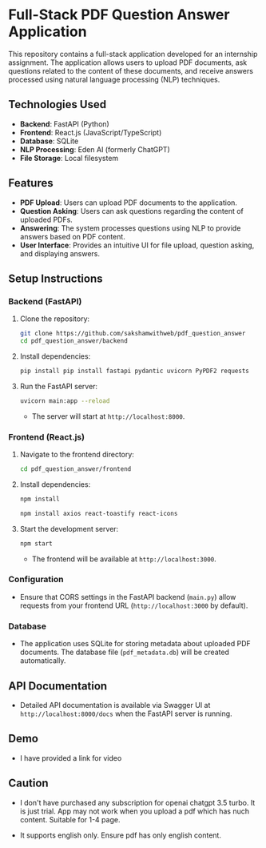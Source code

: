 # Full-Stack PDF Question Answer Application

This repository contains a full-stack application developed for an internship assignment. The application allows users to upload PDF documents, ask questions related to the content of these documents, and receive answers processed using natural language processing (NLP) techniques.

## Technologies Used

- **Backend**: FastAPI (Python)
- **Frontend**: React.js (JavaScript/TypeScript)
- **Database**: SQLite
- **NLP Processing**: Eden AI (formerly ChatGPT)
- **File Storage**: Local filesystem

## Features

- **PDF Upload**: Users can upload PDF documents to the application.
- **Question Asking**: Users can ask questions regarding the content of uploaded PDFs.
- **Answering**: The system processes questions using NLP to provide answers based on PDF content.
- **User Interface**: Provides an intuitive UI for file upload, question asking, and displaying answers.

## Setup Instructions

### Backend (FastAPI)

1. Clone the repository:

   ```bash
   git clone https://github.com/sakshamwithweb/pdf_question_answer
   cd pdf_question_answer/backend
   ```

2. Install dependencies:

   ```bash
   pip install pip install fastapi pydantic uvicorn PyPDF2 requests
   ```

3. Run the FastAPI server:
   ```bash
   uvicorn main:app --reload
   ```
   - The server will start at `http://localhost:8000`.

### Frontend (React.js)

1. Navigate to the frontend directory:

   ```bash
   cd pdf_question_answer/frontend
   ```

2. Install dependencies:

   ```bash
   npm install
   ```
   ```bash
   npm install axios react-toastify react-icons
   ```

3. Start the development server:
   ```bash
   npm start
   ```
   - The frontend will be available at `http://localhost:3000`.

### Configuration

- Ensure that CORS settings in the FastAPI backend (`main.py`) allow requests from your frontend URL (`http://localhost:3000` by default).

### Database

- The application uses SQLite for storing metadata about uploaded PDF documents. The database file (`pdf_metadata.db`) will be created automatically.

## API Documentation

- Detailed API documentation is available via Swagger UI at `http://localhost:8000/docs` when the FastAPI server is running.

## Demo

- I have provided a link for video

## Caution

- I don't have purchased any subscription for openai chatgpt 3.5 turbo. It is just trial. App may not work when you upload a pdf which has nuch content. Suitable for 1-4 page.

- It supports english only. Ensure pdf has only english content.